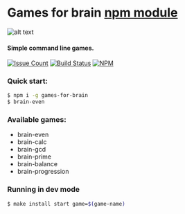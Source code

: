 # Games for brain [npm module](https://www.npmjs.com/games-for-brain)

![alt text](https://secure.gravatar.com/avatar/9d9d4a13a4043be9a01843fa4edd605e?s=200&r=pg&d=https%3A%2F%2Fb6d3e9q9.ssl.hwcdn.net%2Fimg%2Fno-avatar-3.png "brain-games logo")

#### Simple command line games.

[![Issue Count](https://codeclimate.com/github/Rabinzon/project-lvl1-s128/badges/issue_count.svg)](https://codeclimate.com/github/Rabinzon/project-lvl1-s128)
[![Build Status](https://travis-ci.org/Rabinzon/project-lvl1-s128.svg)](https://travis-ci.org/Rabinzon/project-lvl1-s128)
[![NPM](https://nodei.co/npm/games-for-brain.png)](https://nodei.co/npm/games-for-brain/)
### Quick start:

```sh
$ npm i -g games-for-brain
$ brain-even
```

### Available games:
- brain-even
- brain-calc
- brain-gcd
- brain-prime
- brain-balance
- brain-progression

### Running in dev mode
```sh
$ make install start game=$(game-name)
```
